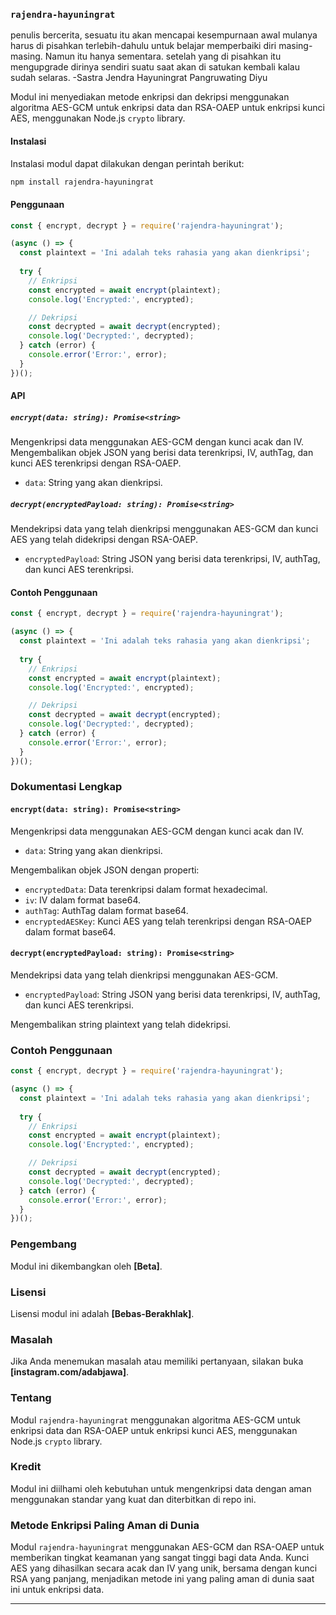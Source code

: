 ### `rajendra-hayuningrat`
penulis bercerita, sesuatu itu akan mencapai kesempurnaan awal mulanya harus di pisahkan terlebih-dahulu untuk belajar memperbaiki diri masing-masing. Namun itu hanya sementara. setelah yang di pisahkan itu mengupgrade dirinya sendiri suatu saat akan di satukan kembali kalau sudah selaras. -Sastra Jendra Hayuningrat Pangruwating Diyu

Modul ini menyediakan metode enkripsi dan dekripsi menggunakan algoritma AES-GCM untuk enkripsi data dan RSA-OAEP untuk enkripsi kunci AES, menggunakan Node.js `crypto` library.

#### Instalasi

Instalasi modul dapat dilakukan dengan perintah berikut:

```bash
npm install rajendra-hayuningrat
```

#### Penggunaan

```javascript
const { encrypt, decrypt } = require('rajendra-hayuningrat');

(async () => {
  const plaintext = 'Ini adalah teks rahasia yang akan dienkripsi';
  
  try {
    // Enkripsi
    const encrypted = await encrypt(plaintext);
    console.log('Encrypted:', encrypted);

    // Dekripsi
    const decrypted = await decrypt(encrypted);
    console.log('Decrypted:', decrypted);
  } catch (error) {
    console.error('Error:', error);
  }
})();
```

#### API

##### `encrypt(data: string): Promise<string>`

Mengenkripsi data menggunakan AES-GCM dengan kunci acak dan IV. Mengembalikan objek JSON yang berisi data terenkripsi, IV, authTag, dan kunci AES terenkripsi dengan RSA-OAEP.

- `data`: String yang akan dienkripsi.

##### `decrypt(encryptedPayload: string): Promise<string>`

Mendekripsi data yang telah dienkripsi menggunakan AES-GCM dan kunci AES yang telah didekripsi dengan RSA-OAEP.

- `encryptedPayload`: String JSON yang berisi data terenkripsi, IV, authTag, dan kunci AES terenkripsi.

#### Contoh Penggunaan

```javascript
const { encrypt, decrypt } = require('rajendra-hayuningrat');

(async () => {
  const plaintext = 'Ini adalah teks rahasia yang akan dienkripsi';
  
  try {
    // Enkripsi
    const encrypted = await encrypt(plaintext);
    console.log('Encrypted:', encrypted);

    // Dekripsi
    const decrypted = await decrypt(encrypted);
    console.log('Decrypted:', decrypted);
  } catch (error) {
    console.error('Error:', error);
  }
})();
```

### Dokumentasi Lengkap

#### `encrypt(data: string): Promise<string>`

Mengenkripsi data menggunakan AES-GCM dengan kunci acak dan IV.

- `data`: String yang akan dienkripsi.

Mengembalikan objek JSON dengan properti:

- `encryptedData`: Data terenkripsi dalam format hexadecimal.
- `iv`: IV dalam format base64.
- `authTag`: AuthTag dalam format base64.
- `encryptedAESKey`: Kunci AES yang telah terenkripsi dengan RSA-OAEP dalam format base64.

#### `decrypt(encryptedPayload: string): Promise<string>`

Mendekripsi data yang telah dienkripsi menggunakan AES-GCM.

- `encryptedPayload`: String JSON yang berisi data terenkripsi, IV, authTag, dan kunci AES terenkripsi.

Mengembalikan string plaintext yang telah didekripsi.

### Contoh Penggunaan

```javascript
const { encrypt, decrypt } = require('rajendra-hayuningrat');

(async () => {
  const plaintext = 'Ini adalah teks rahasia yang akan dienkripsi';
  
  try {
    // Enkripsi
    const encrypted = await encrypt(plaintext);
    console.log('Encrypted:', encrypted);

    // Dekripsi
    const decrypted = await decrypt(encrypted);
    console.log('Decrypted:', decrypted);
  } catch (error) {
    console.error('Error:', error);
  }
})();
```

### Pengembang

Modul ini dikembangkan oleh **[Beta]**.

### Lisensi

Lisensi modul ini adalah **[Bebas-Berakhlak]**.

### Masalah

Jika Anda menemukan masalah atau memiliki pertanyaan, silakan buka **[instagram.com/adabjawa]**.

### Tentang

Modul `rajendra-hayuningrat` menggunakan algoritma AES-GCM untuk enkripsi data dan RSA-OAEP untuk enkripsi kunci AES, menggunakan Node.js `crypto` library.

### Kredit

Modul ini diilhami oleh kebutuhan untuk mengenkripsi data dengan aman menggunakan standar yang kuat dan diterbitkan di repo ini.

### Metode Enkripsi Paling Aman di Dunia

Modul `rajendra-hayuningrat` menggunakan AES-GCM dan RSA-OAEP untuk memberikan tingkat keamanan yang sangat tinggi bagi data Anda. Kunci AES yang dihasilkan secara acak dan IV yang unik, bersama dengan kunci RSA yang panjang, menjadikan metode ini yang paling aman di dunia saat ini untuk enkripsi data.

---
